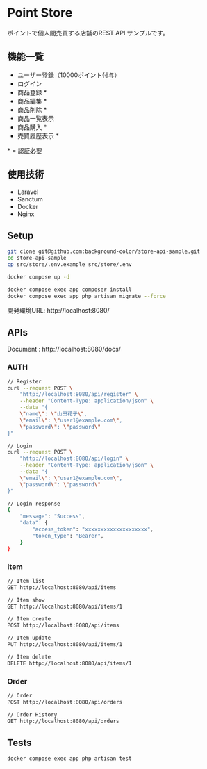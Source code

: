 # Point Store

ポイントで個人間売買する店舗のREST API サンプルです。

## 機能一覧
- ユーザー登録（10000ポイント付与）
- ログイン
- 商品登録 *
- 商品編集 *
- 商品削除 *
- 商品一覧表示
- 商品購入 *
- 売買履歴表示 *

\* = 認証必要

## 使用技術
- Laravel
- Sanctum
- Docker
- Nginx

## Setup
```bash
git clone git@github.com:background-color/store-api-sample.git
cd store-api-sample
cp src/store/.env.example src/store/.env

docker compose up -d

docker compose exec app composer install
docker compose exec app php artisan migrate --force
```
開発環境URL: http://localhost:8080/

## APIs
Document : http://localhost:8080/docs/

### AUTH
```bash
// Register
curl --request POST \
    "http://localhost:8080/api/register" \
    --header "Content-Type: application/json" \
    --data "{
    \"name\": \"山田花子\",
    \"email\": \"user1@example.com\",
    \"password\": \"password\"
}"

// Login
curl --request POST \
    "http://localhost:8080/api/login" \
    --header "Content-Type: application/json" \
    --data "{
    \"email\": \"user1@example.com\",
    \"password\": \"password\"
}"

// Login response
{
    "message": "Success",
    "data": {
        "access_token": "xxxxxxxxxxxxxxxxxxxx",
        "token_type": "Bearer",
    }
}
```

### Item
```bash
// Item list
GET http://localhost:8080/api/items

// Item show
GET http://localhost:8080/api/items/1

// Item create
POST http://localhost:8080/api/items

// Item update
PUT http://localhost:8080/api/items/1

// Item delete
DELETE http://localhost:8080/api/items/1
```

### Order
```bash
// Order
POST http://localhost:8080/api/orders

// Order History
GET http://localhost:8080/api/orders

```



## Tests
```bash
docker compose exec app php artisan test
```



